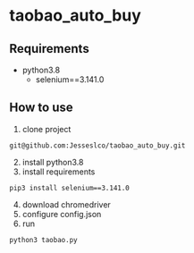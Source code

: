 # taobao_auto_buy

## Requirements
* python3.8
  * selenium==3.141.0
  
## How to use
1. clone project
```
git@github.com:Jesseslco/taobao_auto_buy.git
```
2. install python3.8
3. install requirements
```
pip3 install selenium==3.141.0
```
4. download chromedriver
5. configure config.json
6. run
```
python3 taobao.py
```
